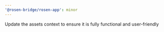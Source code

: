 ```yaml
---
'@rosen-bridge/rosen-app': minor
---
```


Update the assets context to ensure it is fully functional and user-friendly
